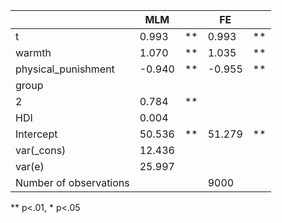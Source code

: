 |                        | MLM    |    | FE     |    |
|------------------------|--------|----|--------|----|
| t                      | 0.993  | ** | 0.993  | ** |
| warmth                 | 1.070  | ** | 1.035  | ** |
| physical_punishment    | -0.940 | ** | -0.955 | ** |
| group                  |        |    |        |    |
|   2                    | 0.784  | ** |        |    |
| HDI                    | 0.004  |    |        |    |
| Intercept              | 50.536 | ** | 51.279 | ** |
| var(_cons)             | 12.436 |    |        |    |
| var(e)                 | 25.997 |    |        |    |
| Number of observations |        |    | 9000   |    |
** p<.01, * p<.05
